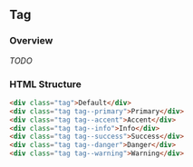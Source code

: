 ## Tag

### Overview
_TODO_

### HTML Structure
```html
<div class="tag">Default</div>
<div class="tag tag--primary">Primary</div>
<div class="tag tag--accent">Accent</div>
<div class="tag tag--info">Info</div>
<div class="tag tag--success">Success</div>
<div class="tag tag--danger">Danger</div>
<div class="tag tag--warning">Warning</div>
```

